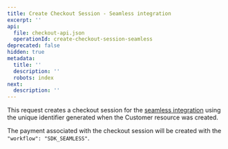 ```yaml
---
title: Create Checkout Session - Seamless integration
excerpt: ''
api:
  file: checkout-api.json
  operationId: create-checkout-session-seamless
deprecated: false
hidden: true
metadata:
  title: ''
  description: ''
  robots: index
next:
  description: ''
---
```

This request creates a checkout session for the [seamless integration](doc:seamless) using the unique identifier generated when the Customer resource was created.

The payment associated with the checkout session will be created with the `"workflow": "SDK_SEAMLESS"`.
